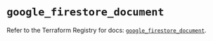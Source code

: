 # `google_firestore_document`

Refer to the Terraform Registry for docs: [`google_firestore_document`](https://registry.terraform.io/providers/hashicorp/google-beta/6.21.0/docs/resources/google_firestore_document).
